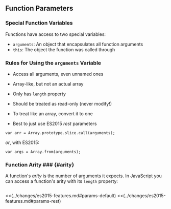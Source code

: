 Function Parameters
-------------------

### Special Function Variables ###

Functions have access to two special variables:

  - `arguments`: An object that encapsulates all function arguments
  - `this`: The object the function was called through

### Rules for Using the `arguments` Variable ###

  - Access all arguments, even unnamed ones

  - Array-like, but not an actual array

  - Only has `length` property

  - Should be treated as read-only (never modify!)

  - To treat like an array, convert it to one

  - Best to just use ES2015 *rest* parameters

~~~ {.javascript}
var arr = Array.prototype.slice.call(arguments);
~~~

*or*, with ES2015:

~~~ {.javascript}
var args = Array.from(arguments);
~~~

### Function Arity ### {#arity}

A function's *arity* is the number of arguments it expects.  In
JavaScript you can access a function's arity with its `length`
property:

~~~ {.javascript insert="../../../src/examples/js/arity.js"}
~~~

<<(../changes/es2015-features.md#params-default)
<<(../changes/es2015-features.md#params-rest)
